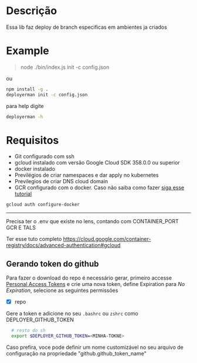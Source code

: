 # Descrição

Essa lib faz deploy de branch especificas em ambientes ja criados

# Example
> node ./bin/index.js init -c config.json

ou 

```sh
npm install -g .
deployerman init -c config.json
```

para help digite
```sh
deployerman -h
```
# Requisitos
- Git configurado com ssh
- gcloud instalado com versão Google Cloud SDK 358.0.0 ou superior
- docker instalado
- Previlégios de criar namespaces e dar apply no kubernetes
- Previlegios de criar DNS cloud domain
- GCR configurado com o docker. Caso não saiba como fazer [siga esse tutorial](https://cloud.google.com/container-registry/docs/advanced-authentication)
```sh
gcloud auth configure-docker
```

--- 
Precisa ter o .env que existe no lens, contando com CONTAINER_PORT GCR E TALS

Ter esse tuto completo https://cloud.google.com/container-registry/docs/advanced-authentication#gcloud
## Gerando token do github

Para fazer o download do repo é necessário gerar, primeiro accesse [Personal Access Tokens](https://github.com/settings/tokens/new) e crie uma nova token, define Expiration para _No Expiration_, selecione as seguintes permissões
- [x] repo

Gere a token e adicione no seu `.bashrc` ou `zshrc` como DEPLOYER_GITHUB_TOKEN 
```sh
  # resto do sh
  export $DEPLOYER_GITHUB_TOKEN=<MINHA-TOKNE>
```

Caso prefira, voce pode definir um nome customizável no seu arquivo de configuração na propriedade "github.github_token_name"